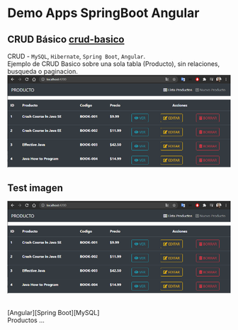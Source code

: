 # Demo Apps SpringBoot Angular

## CRUD Básico [crud-basico](https://github.com/popehiflo/demo-apps-springboot-angular/tree/main/crud-basico)  

CRUD - `MySQL`, `Hibernate`, `Spring Boot`, `Angular`.  
Ejemplo de CRUD Basico sobre una sola tabla (Producto), sin relaciones, busqueda o paginacion.    
![crud-basico](imgs/crud-basico/crud-basico-listar.png?raw=true "crud-basico Listar Productos")

## Test imagen
<p align="center"> <img src="imgs/crud-basico/crud-basico-listar.png" width="750"/></p><br/>
[Angular][Spring Boot][MySQL]<br/>
Productos ...

